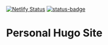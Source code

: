 [![Netlify Status](https://api.netlify.com/api/v1/badges/28937fed-b5c7-4b6e-9840-f45feffbd982/deploy-status)](https://app.netlify.com/sites/bright-gaufre-92329f/deploys)
[![status-badge](https://woodpecker.internal.sharpley.xyz/api/badges/mark/my-site/status.svg)](https://woodpecker.internal.sharpley.xyz/mark/my-site)

# Personal Hugo Site
